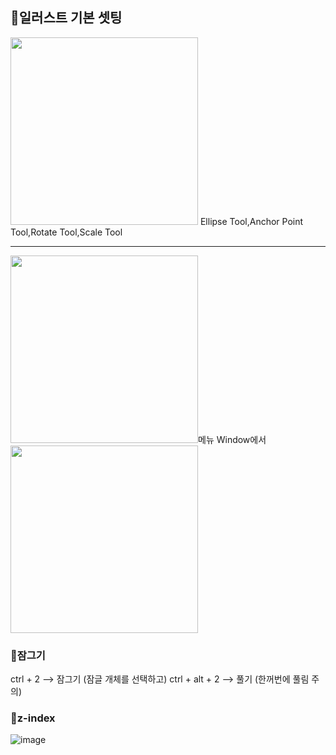 ## 🦄일러스트 기본 셋팅

<img src="https://user-images.githubusercontent.com/129706893/230839365-e5e60825-fec4-49d9-aadb-39b47a585eaf.png" width="300">
Ellipse Tool,Anchor Point Tool,Rotate Tool,Scale Tool

------------------------------------------

<img src="https://user-images.githubusercontent.com/129706893/230839540-c9074757-2aba-47a3-a4ef-6a0ab7f227fa.png" width="300">메뉴 Window에서 <img src="https://user-images.githubusercontent.com/129706893/230840697-fbf458d3-babe-481f-8fae-f03fd02c788c.png" width="300">

### 🦄잠그기
ctrl + 2   --> 잠그기 (잠글 개체를 선택하고)
ctrl + alt + 2  --> 풀기 (한꺼번에 풀림 주의)

### 🦄z-index
![image](https://user-images.githubusercontent.com/129706893/230842213-ada5fca3-5af6-4fe3-9dde-4aad27da0bad.png)
